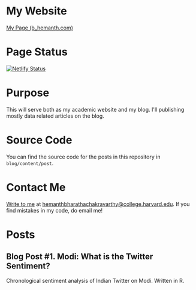 # My Website
[My Page (b_hemanth.com)](https://www.google.com "Hemanth Bharatha Chakravarthy")

# Page Status
[![Netlify Status](https://api.netlify.com/api/v1/badges/342cdd99-47e8-45e5-9d5f-ce533e95b70a/deploy-status)](https://app.netlify.com/sites/b-hemanth/deploys)

# Purpose
This will serve both as my academic website and my blog. I'll publishing mostly data related articles on the blog.

# Source Code
You can find the source code for the posts in this repository in `blog/content/post`.

# Contact Me
[Write to me]("mailto:hemanthbharathachakravarthy@college.harvard.edu") at hemanthbharathachakravarthy@college.harvard.edu. If you find mistakes in my code, do email me! 

# Posts
## Blog Post #1. Modi: What is the Twitter Sentiment?
Chronological sentiment analysis of Indian Twitter on Modi. Written in R.
